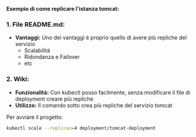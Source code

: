 
**Esempio di come replicare l'istanza tomcat:**

### 1. **File README.md:**
* **Vantaggi:** Uno dei vantaggi è proprio quello di avere più repliche del servizio
  * Scalabilità
  * Ridondanza e Failover
  * etc

### 2. **Wiki:**
* **Funzionalità:** Con kubectl posso facilmente, senza modificare il file di deployment creare più repliche 
* **Utilizzo:** Il comando sotto crea più repliche del servizio tomcat

Per avviare il progetto:
```bash
kubectl scale --replicas=4 deployment/tomcat-deployment
```
